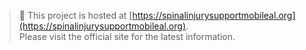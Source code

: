 > 🚀 This project is hosted at [https://spinalinjurysupportmobileal.org](https://spinalinjurysupportmobileal.org).  
> Please visit the official site for the latest information.
